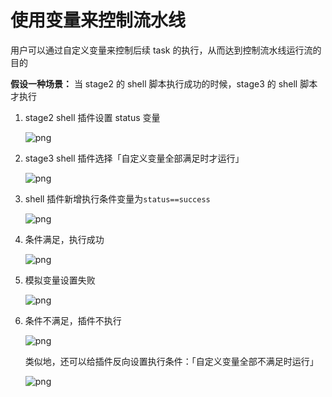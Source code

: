 # 使用变量来控制流水线

用户可以通过自定义变量来控制后续 task 的执行，从而达到控制流水线运行流的目的

**假设一种场景：** 当 stage2 的 shell 脚本执行成功的时候，stage3 的 shell 脚本才执行

1. stage2 shell 插件设置 status 变量

    ![png](../../../../assets/image-variables-set-status-success.png)

2. stage3 shell 插件选择「自定义变量全部满足时才运行」

    ![png](../../../../assets/image-variables-run-if-var-set.png)

3. shell 插件新增执行条件变量为`status==success`

    ![png](../../../../assets/image-variables-status-condition.png)

4. 条件满足，执行成功

    ![png](../../../../assets/image-variables-run-success.png)

5. 模拟变量设置失败

    ![png](../../../../assets/image-variables-set-status-failed.png)

6. 条件不满足，插件不执行

    ![png](../../../../assets/image-variables-skip-if-unsuccess.png)

    类似地，还可以给插件反向设置执行条件：「自定义变量全部不满足时运行」

    ![png](../../../../assets/image-variables-status-condition-not.png)